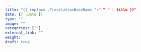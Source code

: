 ```yaml
---
title: "{{ replace .TranslationBaseName "-" " " | title }}"
date: {{ .Date }}
type: ""
image: ""
categories: [""]
external_link: ""
weight:
draft: true
---
```


